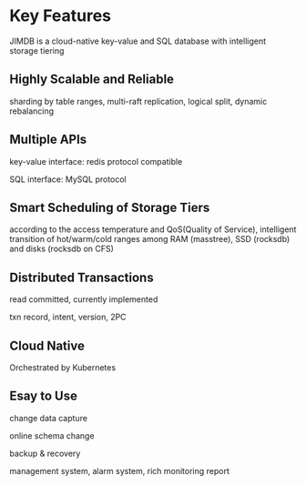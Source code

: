 # Key Features

JIMDB is a cloud-native key-value and SQL database with intelligent storage tiering

## Highly Scalable and Reliable

sharding by table ranges, multi-raft replication, logical split, dynamic rebalancing


## Multiple APIs

key-value interface: redis protocol compatible

SQL interface: MySQL protocol


## Smart Scheduling of Storage Tiers

according to the access temperature and QoS(Quality of Service), intelligent transition of hot/warm/cold ranges among RAM (masstree), SSD (rocksdb) and disks (rocksdb on CFS) 


## Distributed Transactions

read committed, currently implemented

txn record, intent, version, 2PC


## Cloud Native

Orchestrated by Kubernetes


## Esay to Use

change data capture

online schema change

backup & recovery

management system, alarm system, rich monitoring report





